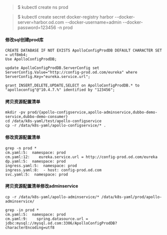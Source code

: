> $ kubectl create ns prod  


> $ kubectl create secret docker-registry harbor --docker-server=harbor.od.com --docker-username=admin --docker-password=123456 -n prod

#### 修改sql创建prod库
```
CREATE DATABASE IF NOT EXISTS ApolloConfigProdDB DEFAULT CHARACTER SET = utf8mb4;
Use ApolloConfigProdDB;

update ApolloConfigProdDB.ServerConfig set ServerConfig.Value="http://config-prod.od.com/eureka" where ServerConfig.Key="eureka.service.url";

grant INSERT,DELETE,UPDATE,SELECT on ApolloConfigProdDB.* to "apolloconfig"@"10.4.7.%" identified by "123456";
```

#### 拷贝资源配置清单
```
mkdir -pv prod/{apollo-configservice,apollo-adminservice,dubbo-demo-service,dubbo-demo-consumer}
cd /data/k8s-yaml/test/apollo-configservice
cp -r /data/k8s-yaml/apollo-configservice/* .
```

#### 修改资源配置清单
```
grep -n prod *
cm.yaml:5:  namespace: prod
cm.yaml:12:    eureka.service.url = http://config-prod.od.com/eureka
dp.yaml:5:  namespace: prod
ingress.yaml:5:  namespace: prod
ingress.yaml:8:  - host: config-prod.od.com
svc.yaml:5:  namespace: prod
```

#### 拷贝资源配置清单修改adminservice
```
cp -r /data/k8s-yaml/apollo-adminservice/* /data/k8s-yaml/prod/apollo-adminservice/

grep -in prod *
cm.yaml:5:  namespace: prod
cm.yaml:9:    spring.datasource.url = jdbc:mysql://mysql.od.com:3306/ApolloConfigProdDB?characterEncoding=utf8
```

